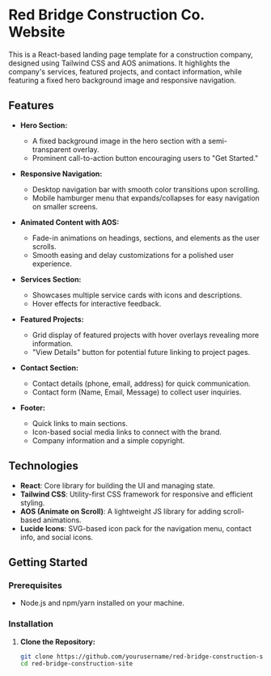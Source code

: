 # Red Bridge Construction Co. Website

This is a React-based landing page template for a construction company, designed using Tailwind CSS and AOS animations. It highlights the company's services, featured projects, and contact information, while featuring a fixed hero background image and responsive navigation.

## Features

- **Hero Section:** 
  - A fixed background image in the hero section with a semi-transparent overlay.
  - Prominent call-to-action button encouraging users to "Get Started."
  
- **Responsive Navigation:**
  - Desktop navigation bar with smooth color transitions upon scrolling.
  - Mobile hamburger menu that expands/collapses for easy navigation on smaller screens.

- **Animated Content with AOS:**
  - Fade-in animations on headings, sections, and elements as the user scrolls.
  - Smooth easing and delay customizations for a polished user experience.

- **Services Section:**
  - Showcases multiple service cards with icons and descriptions.
  - Hover effects for interactive feedback.

- **Featured Projects:**
  - Grid display of featured projects with hover overlays revealing more information.
  - "View Details" button for potential future linking to project pages.

- **Contact Section:**
  - Contact details (phone, email, address) for quick communication.
  - Contact form (Name, Email, Message) to collect user inquiries.
  
- **Footer:**
  - Quick links to main sections.
  - Icon-based social media links to connect with the brand.
  - Company information and a simple copyright.

## Technologies

- **React**: Core library for building the UI and managing state.
- **Tailwind CSS**: Utility-first CSS framework for responsive and efficient styling.
- **AOS (Animate on Scroll)**: A lightweight JS library for adding scroll-based animations.
- **Lucide Icons**: SVG-based icon pack for the navigation menu, contact info, and social icons.

## Getting Started

### Prerequisites
- Node.js and npm/yarn installed on your machine.

### Installation
1. **Clone the Repository:**
   ```bash
   git clone https://github.com/yourusername/red-bridge-construction-site.git
   cd red-bridge-construction-site
